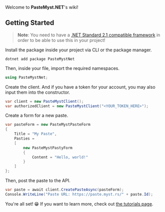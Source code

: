Welcome to **PasteMyst.NET**'s wiki!

## Getting Started

> **Note**: You need to have a [.NET Standard 2.1 compatible framework](https://learn.microsoft.com/dotnet/standard/net-standard?tabs=net-standard-2-1#select-net-standard-version) in order to be able to use this in your project!

Install the package inside your project via CLI or the package manager.

```
dotnet add package PasteMystNet
```

Then, inside your file, import the required namespaces.

```cs
using PasteMystNet;
```

Create the client. And if you have a token for your account, you may also input them into the constructor.

```cs
var client = new PasteMystClient();
var authorizedClient = new PasteMystClient("<YOUR_TOKEN_HERE>");
```

Create a form for a new paste.

```cs
var pasteForm = new PasteMystPasteForm
{
    Title = "My Paste",
    Pasties =
    [
        new PasteMystPastyForm
        {
            Content = "Hello, world!"
        }
    ]
};
```

Then, post the paste to the API.

```cs
var paste = await client.CreatePasteAsync(pasteForm);
Console.WriteLine("Paste URL: https://paste.myst.rs/" + paste.Id);
```

You're all set! 😁 If you want to learn more, check out [the tutorials page](./Tutorials).